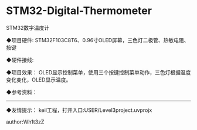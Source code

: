 # STM32-Digital-Thermometer
STM32数字温度计

◆项目硬件:
	STM32F103C8T6、0.96寸OLED屏幕，三色灯二极管、热敏电阻、按键

◆硬件接线:
	
◆项目效果：
	OLED显示控制菜单，使用三个按键控制菜单动作，三色灯根据温度变化变化，OLED显示温度。

◆参考资料：
   		   
-------------------------------------------------------------------------------------------

◆友情提示：
	keil工程，打开入口:USER/Level3project.uvprojx
 

author:Wh1t3zZ
